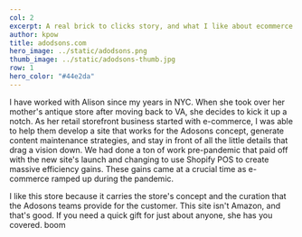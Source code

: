 ```yaml
---
col: 2
excerpt: A real brick to clicks story, and what I like about ecommerce
author: kpow
title: adodsons.com
hero_image: ../static/adodsons.png
thumb_image: ../static/adodsons-thumb.jpg
row: 1
hero_color: "#44e2da"
---
```

I have worked with Alison since my years in NYC. When she took over her mother's antique store after moving back to VA, she decides to kick it up a notch. As her retail storefront business started with e-commerce, I was able to help them develop a site that works for the Adosons concept, generate content maintenance strategies, and stay in front of all the little details that drag a vision down. We had done a ton of work pre-pandemic that paid off with the new site's launch and changing to use Shopify POS to create massive efficiency gains. These gains came at a crucial time as e-commerce ramped up during the pandemic.

I like this store because it carries the store's concept and the curation that the Adosons teams provide for the customer. This site isn't Amazon, and that's good. If you need a quick gift for just about anyone, she has you covered. boom